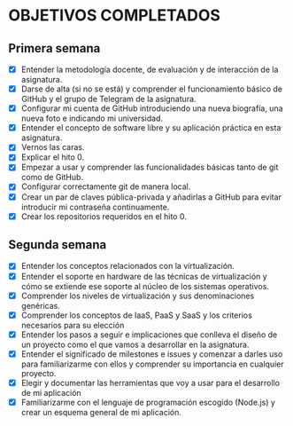 # OBJETIVOS COMPLETADOS

## Primera semana

- [X] Entender la metodología docente, de evaluación y de interacción de la asignatura.
- [X] Darse de alta (si no se está) y comprender el funcionamiento básico de GitHub y el grupo de Telegram de la asignatura.
- [X] Configurar mi cuenta de GitHub introduciendo una nueva biografía, una nueva foto e indicando mi universidad.
- [X] Entender el concepto de software libre y su aplicación práctica en esta asignatura.
- [X] Vernos las caras.
- [X] Explicar el hito 0.
- [X] Empezar a usar y comprender las funcionalidades básicas tanto de git como de GitHub.
- [X] Configurar correctamente git de manera local.
- [X] Crear un par de claves pública-privada y añadirlas a GitHub para evitar introducir mi contraseña continuamente.
- [X] Crear los repositorios requeridos en el hito 0.

## Segunda semana

- [X] Entender los conceptos relacionados con la virtualización.
- [X] Entender el soporte en hardware de las técnicas de virtualización y cómo se extiende ese soporte al núcleo de los sistemas operativos.
- [X] Comprender los niveles de virtualización y sus denominaciones genéricas.
- [X] Comprender los conceptos de IaaS, PaaS y SaaS y los criterios necesarios para su elección
- [X] Entender los pasos a seguir e implicaciones que conlleva el diseño de un proyecto como el que vamos a desarrollar en la asignatura. 
- [X] Entender el significado de milestones e issues y comenzar a darles uso para familiarizarme con ellos y comprender su importancia en cualquier proyecto.
- [X] Elegir y documentar las herramientas que voy a usar para el desarrollo de mi aplicación
- [X] Familiarizarme con el lenguaje de programación escogido (Node.js) y crear un esquema general de mi aplicación.

